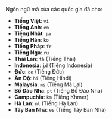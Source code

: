 Ngôn ngữ mã của các quốc gia đã cho:

- **Tiếng Việt**: `vi`
- **Tiếng Anh**: `en`
- **Tiếng Nhật**: `ja`
- **Tiếng Hàn**: `ko`
- **Tiếng Pháp**: `fr`
- **Tiếng Nga**: `ru`
- **Thái Lan**: `th` (Tiếng Thái)
- **Indonesia**: `id` (Tiếng Indonesia)
- **Đức**: `de` (Tiếng Đức)
- **Ấn Độ**: `hi` (Tiếng Hindi)
- **Malaysia**: `ms` (Tiếng Mã Lai)
- **Bồ Đào Nha**: `pt` (Tiếng Bồ Đào Nha)
- **Campuchia**: `km` (Tiếng Khmer)
- **Hà Lan**: `nl` (Tiếng Hà Lan)
- **Tây Ban Nha**: `es` (Tiếng Tây Ban Nha)
